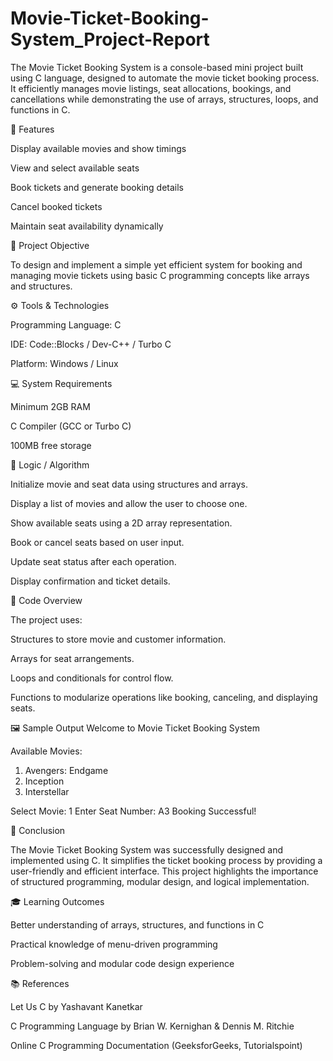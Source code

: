 # Movie-Ticket-Booking-System_Project-Report
The Movie Ticket Booking System is a console-based mini project built using C language, designed to automate the movie ticket booking process. It efficiently manages movie listings, seat allocations, bookings, and cancellations while demonstrating the use of arrays, structures, loops, and functions in C.

🚀 Features

Display available movies and show timings

View and select available seats

Book tickets and generate booking details

Cancel booked tickets

Maintain seat availability dynamically

🧠 Project Objective

To design and implement a simple yet efficient system for booking and managing movie tickets using basic C programming concepts like arrays and structures.

⚙️ Tools & Technologies

Programming Language: C

IDE: Code::Blocks / Dev-C++ / Turbo C

Platform: Windows / Linux

💻 System Requirements

Minimum 2GB RAM

C Compiler (GCC or Turbo C)

100MB free storage

🧩 Logic / Algorithm

Initialize movie and seat data using structures and arrays.

Display a list of movies and allow the user to choose one.

Show available seats using a 2D array representation.

Book or cancel seats based on user input.

Update seat status after each operation.

Display confirmation and ticket details.

🧾 Code Overview

The project uses:

Structures to store movie and customer information.

Arrays for seat arrangements.

Loops and conditionals for control flow.

Functions to modularize operations like booking, canceling, and displaying seats.

🖼️ Sample Output
Welcome to Movie Ticket Booking System

Available Movies:
1. Avengers: Endgame
2. Inception
3. Interstellar

Select Movie: 1
Enter Seat Number: A3
Booking Successful!

🏁 Conclusion

The Movie Ticket Booking System was successfully designed and implemented using C. It simplifies the ticket booking process by providing a user-friendly and efficient interface. This project highlights the importance of structured programming, modular design, and logical implementation.

🎓 Learning Outcomes

Better understanding of arrays, structures, and functions in C

Practical knowledge of menu-driven programming

Problem-solving and modular code design experience

📚 References

Let Us C by Yashavant Kanetkar

C Programming Language by Brian W. Kernighan & Dennis M. Ritchie

Online C Programming Documentation (GeeksforGeeks, Tutorialspoint)
